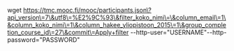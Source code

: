  wget
 https://tmc.mooc.fi/mooc/participants.json\?api_version\=7\&utf8\=%E2%9C%93\&filter_koko_nimi\=\&column_email\=1\&column_koko_nimi\=1\&column_hakee_yliopistoon_2015\=1\&group_completion_course_id\=27\&commit\=Apply+filter
 --http-user="USERNAME"--http-password="PASSWORD"

